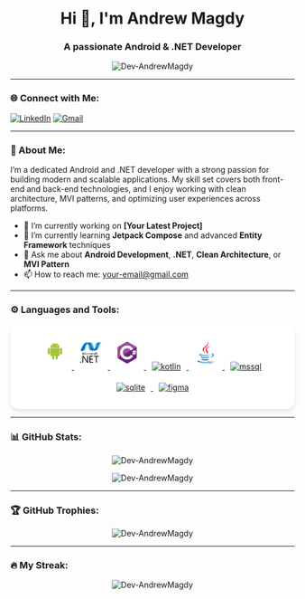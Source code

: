 <h1 align="center">Hi 👋, I'm Andrew Magdy</h1>
<h3 align="center">A passionate Android & .NET Developer</h3>

<p align="center">
  <img src="https://komarev.com/ghpvc/?username=Dev-AndrewMagdy&label=Profile%20views&color=0e75b6&style=flat" alt="Dev-AndrewMagdy" />
</p>

---

### 🌐 Connect with Me:
[![LinkedIn](https://img.shields.io/badge/LinkedIn-0077B5?style=for-the-badge&logo=linkedin&logoColor=white)](https://www.linkedin.com/in/your-linkedin-profile) [![Gmail](https://img.shields.io/badge/Gmail-D14836?style=for-the-badge&logo=gmail&logoColor=white)](mailto:devandro444@gmail.com)

---

### 💼 About Me:
I’m a dedicated Android and .NET developer with a strong passion for building modern and scalable applications. My skill set covers both front-end and back-end technologies, and I enjoy working with clean architecture, MVI patterns, and optimizing user experiences across platforms.

- 🔭 I’m currently working on **[Your Latest Project]**
- 🌱 I’m currently learning **Jetpack Compose** and advanced **Entity Framework** techniques
- 💬 Ask me about **Android Development**, **.NET**, **Clean Architecture**, or **MVI Pattern**
- 📫 How to reach me: [your-email@gmail.com](mailto:devandro444@gmail.com)

---

### ⚙️ Languages and Tools:
<div align="center" style="border-radius: 15px; background-color: white; padding: 20px; box-shadow: 0px 4px 6px rgba(0, 0, 0, 0.1);">
  <a href="https://developer.android.com" target="_blank" rel="noreferrer">
    <img src="https://raw.githubusercontent.com/devicons/devicon/master/icons/android/android-original-wordmark.svg" alt="android" width="40" height="40" style="margin: 10px;"/>
  </a> 
  <a href="https://dotnet.microsoft.com/" target="_blank" rel="noreferrer">
    <img src="https://raw.githubusercontent.com/devicons/devicon/master/icons/dot-net/dot-net-original-wordmark.svg" alt="dotnet" width="40" height="40" style="margin: 10px;"/>
  </a>
  <a href="https://www.w3schools.com/cs/" target="_blank" rel="noreferrer">
    <img src="https://raw.githubusercontent.com/devicons/devicon/master/icons/csharp/csharp-original.svg" alt="csharp" width="40" height="40" style="margin: 10px;"/>
  </a> 
  <a href="https://kotlinlang.org" target="_blank" rel="noreferrer">
    <img src="https://www.vectorlogo.zone/logos/kotlinlang/kotlinlang-icon.svg" alt="kotlin" width="40" height="40" style="margin: 10px;"/>
  </a> 
  <a href="https://www.java.com" target="_blank" rel="noreferrer">
    <img src="https://raw.githubusercontent.com/devicons/devicon/master/icons/java/java-original.svg" alt="java" width="40" height="40" style="margin: 10px;"/>
  </a> 
  <a href="https://www.microsoft.com/en-us/sql-server" target="_blank" rel="noreferrer">
    <img src="https://www.svgrepo.com/show/303229/microsoft-sql-server-logo.svg" alt="mssql" width="40" height="40" style="margin: 10px;"/>
  </a> 
  <a href="https://www.sqlite.org/" target="_blank" rel="noreferrer">
    <img src="https://www.vectorlogo.zone/logos/sqlite/sqlite-icon.svg" alt="sqlite" width="40" height="40" style="margin: 10px;"/>
  </a> 
  <a href="https://www.figma.com/" target="_blank" rel="noreferrer">
    <img src="https://www.vectorlogo.zone/logos/figma/figma-icon.svg" alt="figma" width="40" height="40" style="margin: 10px;"/>
  </a>
</div>


---

### 📊 GitHub Stats:
<p align="center">
  <img src="https://github-readme-stats.vercel.app/api?username=devandrew45&show_icons=true&theme=dark&locale=en" alt="Dev-AndrewMagdy" />
</p>
<p align="center">
  <img src="https://github-readme-stats.vercel.app/api/top-langs?username=devandrew45&show_icons=true&locale=en&layout=compact&theme=dark" alt="Dev-AndrewMagdy" />
</p>

---

### 🏆 GitHub Trophies:
<p align="center">
  <img src="https://github-profile-trophy.vercel.app/?username=Dev-AndrewMagdy&theme=dracula&no-frame=true&row=1&column=6" alt="Dev-AndrewMagdy" />
</p>

---

### 🔥 My Streak:
<p align="center">
  <img src="https://github-readme-streak-stats.herokuapp.com/?user=Dev-AndrewMagdy&theme=dark" alt="Dev-AndrewMagdy" />
</p>

